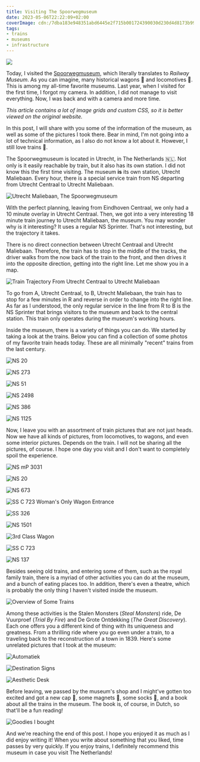 ```yaml
---
title: Visiting The Spoorwegmuseum
date: 2023-05-06T22:22:09+02:00
coverImage: cdn:/7dba183e948351abd6445e2f715b001724390030d230d4d8173b991c77caa6b9
tags:
- trains
- museums
- infrastructure
---
```


<style>
.train-gif {
  margin-top: -1.5rem;
  margin-right: -4rem;
  max-width: 15rem;
}

.train-gif + p {
  margin-top: 2.5rem;
}
</style>

![](https://cdn.hacdias.com/media/d306897e8634fa980a19b1b6edead5752e15938dfbc43742f6b32c194203e867.gif?class=pixelated+left+train-gif)

Today, I visited the [Spoorwegmuseum](https://www.spoorwegmuseum.nl/), which literally translates to *Railway Museum*. As you can imagine, many historical wagons 🚃 and locomotives 🚂. This is among my all-time favorite museums. Last year, when I visited for the first time, I forgot my camera. In addition, I did not manage to visit everything. Now, I was back and with a camera and more time.

<!--more-->

<p class='dn'><em>This article contains a lot of image grids and custom CSS, so it is better viewed on the original website.</em></p>

<style>
:root {
  --accent: #986e58;
}

.grid3 {
    grid-template-columns: repeat(3, 1fr);
}
</style>

In this post, I will share with you some of the information of the museum, as well as some of the pictures I took there. Bear in mind, I'm not going into a lot of technical information, as I also do not know a lot about it. However, I still love trains 🚅.

The Spoorwegmuseum is located in Utrecht, in The Netherlands 🇳🇱. Not only is it easily reachable by train, but it also has its own station. I did not know this the first time visiting. The museum **is** its own station, Utrecht Maliebaan. Every hour, there is a special service train from NS departing from Utrecht Centraal to Utrecht Maliebaan.

![Utrecht Maliebaan, The Spoorwegmuseum](cdn:/7dba183e948351abd6445e2f715b001724390030d230d4d8173b991c77caa6b9?class=fw)

With the perfect planning, leaving from Eindhoven Centraal, we only had a 10 minute overlay in Utrecht Centraal. Then, we got into a very interesting 18 minute train journey to Utrecht Maliebaan, the museum. You may wonder why is it interesting? It uses a regular NS Sprinter. That's not interesting, but the trajectory it takes.

There is no direct connection between Utrecht Centraal and Utrecht Maliebaan. Therefore, the train has to stop in the middle of the tracks, the driver walks from the now back of the train to the front, and then drives it into the opposite direction, getting into the right line. Let me show you in a map.

![Train Trajectory From Utrecht Centraal to Utrecht Maliebaan](cdn:/658423881d53531dca9c20edadf4640ab9a3e956fd0bfe5a01ab107331b85c79?class=fw)

To go from A, Utrecht Centraal, to B, Utrecht Maliebaan, the train has to stop for a few minutes in R and reverse in order to change into the right line. As far as I understood, the only regular service in the line from R to B is the NS Sprinter that brings visitors to the museum and back to the central station. This train only operates during the museum's working hours.

Inside the museum, there is a variety of things you can do. We started by taking a look at the trains. Below you can find a collection of some photos of my favorite train heads today. These are all minimally "recent" trains from the last century.

<div class='fw fg grid3'>

![NS 20](cdn:/7ee096b9999e9c7537969e65e718fd1b4d066ea195f10a5659877dba158332de?caption=false)

![NS 273](cdn:/3ad551a0b3a5c7c40c4a77dea2b560f3a53ac13b9df6c3745431983a7f7fe3da?caption=false)

![NS 51](cdn:/18457869d6ba0e4dba99190d2a5d1a294e88c3d37622cc939f80f8ea372c5cc5?caption=false)

![NS 2498](cdn:/a0c10296ae9e4bb9f2fd3fe38d317cfa28cec5afa232238e47697673715fcb06?caption=false)

![NS 386](cdn:/1fb1bf59ec3007fcfa6a2e6d8b68a689ec94440d47e7ae7061ccaa4f4454bf48?caption=false)

![NS 1125](cdn:/e085ac2d0a5ff8bd94f43b8fd5b5dd8b4ea76ee5a2d9ce05b13570bbf471cf7e?caption=false)

</div>

Now, I leave you with an assortment of train pictures that are not just heads. Now we have
all kinds of pictures, from locomotives, to wagons, and even some interior pictures. Depends on the train.
I will not be sharing all the pictures, of course. I hope one day you visit and I don't want
to completely spoil the experience.

<div class='fw fg'>

![NS mP 3031](cdn:/6999778be13babffeeb3b0679da9a836c97af061d05fc8590d8e5d89ed550815?caption=false)

![NS 20](cdn:/48ef090228c50c04fb078aca46c70e930683be5d518d10523eb79e7523d885f6?caption=false)

</div>

![NS 673](cdn:/bfb0a4efb2273f247779c23477c07a5f864ecfc55569c3188f6d913338204de7?caption=false&class=fw)

<div class='fw fg'>

![SS C 723 Woman's Only Wagon Entrance](cdn:/cc8aefa03a6159f01efef3dce20f1c9be79ba3a2a4bffe0a61ae73d2b0511982?caption=false)

![SS 326](cdn:/832fa5b0b6532878d54d0552b733fe0af2a4ec6a10295e192e6b5185e82c1546?caption=false)

</div>

<div class='fw fg'>

![NS 1501](cdn:/6d25dab6e6d0a7ab95a86eb41c135f22f157bdf5c186f7cc1d14cdfec339e335?caption=false)

![3rd Class Wagon](cdn:/ef24db5fcb3a6079d81e8618f9ca6afdedbeb34a07a765972be9f554ed9aee7b?caption=false)

![SS C 723](cdn:/25981a352da1afa384c3f377a02c9641b267c21d853c54352d50e80f4cbdb5d2?caption=false)

![NS 137](cdn:/380c001c349549de638a5582a8e0eb551c21aa29aad60c3a90f980c9c60e37cc?caption=false)

</div>

Besides seeing old trains, and entering some of them, such as the royal family train, there is a myriad of other activities you can do at the museum, and a bunch of eating places too. In addition, there's even a theatre, which is probably the only thing I haven't visited inside the museum.

![Overview of Some Trains](cdn:/6ee07c1f7cd9e4acd383e3f0b66cbeb2c0b3d9a645979f506d41c279292281f7?caption=false&class=fw)

Among these activities is the Stalen Monsters (*Steal Monsters*) ride, De Vuurproef (*Trial By Fire*) and De Grote Ontdekking (*The Great Discovery*). Each one offers you a different kind of thing with its uniqueness and greatness. From a thrilling ride where you go even under a train, to a traveling back to the reconstruction of a town in 1839. Here's some unrelated pictures that I took at the museum:

<div class='fg fw grid3'>

![Automatiek](cdn:/36404b03380c373e93245bdd0ed17378a1e58663c37b9bb3e4f71a70e9ca620e?caption=false)

![Destination Signs](cdn:/ec3467338e632447b69308b885161f0c4087b43a7f15b1127cad513c75d7d479?caption=false)

![Aesthetic Desk](cdn:/3e9f5f369815c21ad54d61ab006209f2b8a58e1225e7c962904f4f9d1cc5e6de?caption=false)

</div>

Before leaving, we passed by the museum's shop and I might've gotten too excited and got a new cap 🧢, some magnets 🧲, some socks 🧦, and a book about all the trains in the museum. The book is, of course, in Dutch, so that'll be a fun reading!

![Goodies I bought](cdn:/e4c3ce39ab0cae5ba64652809331ea3510a7e1e8c41410deea84e85cc0a31aec?class=fw&caption=false)

And we're reaching the end of this post. I hope you enjoyed it as much as I did enjoy writing it! When you write about something that you liked, time passes by very quickly. If you enjoy trains, I definitely recommend this museum in case you visit The Netherlands!
